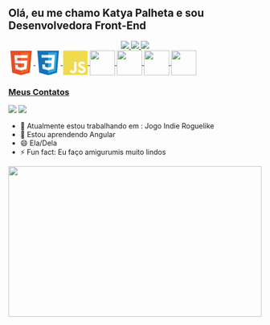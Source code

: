 ## Olá, eu me chamo Katya Palheta e sou Desenvolvedora Front-End

<div align="center">
  <a href="https://github.com/KatyaPalheta">
  <section>
  <img height="160em" src="https://github-readme-stats.vercel.app/api?username=KatyaPalheta&show_icons=true&theme=react&include_all_commits=true&count_private=true"/>
  <img height="160em" src="https://github-readme-stats.vercel.app/api/top-langs/?username=KatyaPalheta&layout=compact&langs_count=7&theme=react"/>
  <img height='160em' src="https://github-readme-streak-stats.herokuapp.com?user=KatyaPalheta&theme=react&date_format=j%20M%5B%20Y%5D&fire=DD0000&ring=52DD81&dates=52DD81&stroke=ABCFDD"/>
  </section>
</div>


<section>
  <img align="center"  height="50" width="50" src="https://raw.githubusercontent.com/devicons/devicon/master/icons/html5/html5-original.svg"/>
  <img align="center"  height="50" width="50" src="https://raw.githubusercontent.com/devicons/devicon/master/icons/css3/css3-original.svg"/>
  <img align="center"  height="50" width="50" src="https://raw.githubusercontent.com/devicons/devicon/master/icons/javascript/javascript-plain.svg"/>
  <img align="center"  height="50" width="50" src="https://cdn.jsdelivr.net/gh/devicons/devicon/icons/git/git-original.svg" />
  <img align="center"  height="50" width="50" src="https://cdn.jsdelivr.net/gh/devicons/devicon/icons/sass/sass-original.svg" />
  <img align="center"  height="50" width="50" src="https://user-images.githubusercontent.com/108142878/188039955-d02f0029-b2d6-4101-85d3-25a28baae374.png"/>
  <img align="center"  height="50" width="50" src="https://cdn.jsdelivr.net/gh/devicons/devicon/icons/java/java-original-wordmark.svg"/> </section>

### Meus Contatos

  <a href="mailto:katyasylene@yahoo.com.br"><img src="https://img.shields.io/badge/Gmail-D14836?style=for-the-badge&logo=gmail&logoColor=white" target="_blank"></a>
  <a href="https://www.linkedin.com/in/katyapalheta/" target="_blank"><img src="https://img.shields.io/badge/-LinkedIn-%230077B5?style=for-the-badge&logo=linkedin&logoColor=white" target="_blank"></a>

- 🔭 Atualmente estou trabalhando em : Jogo Indie Roguelike
- 🌱 Estou aprendendo Angular
- 😄 Ela/Dela
- ⚡ Fun fact: Eu faço amigurumis muito lindos 
<img height="300" width="100%" src="https://user-images.githubusercontent.com/109077065/195484068-d57c57de-63d9-47cf-a567-ed5a77420d0b.gif"/>
